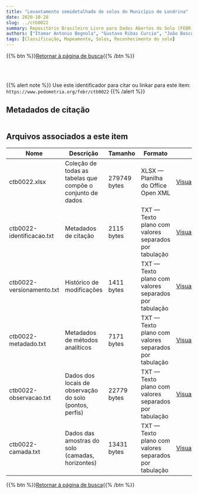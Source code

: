 ```yaml
---
title: "Levantamento semidetalhado de solos do Município de Londrina"
date: 2020-10-28
slug: ../ctb0022
summary: Repositório Brasileiro Livre para Dados Abertos do Solo (FEBR) | A febre dos dados de solo no Brasil
authors: ["Itamar Antonio Bognola", "Gustavo Ribas Curcio", "João Bosco Vasconcellos Gomes", "João Henrique Caviglione", "Alexandre Uhlmann", "Alcides Cardoso", "Américo Pereira de Carvalho"]
tags: [Classificação, Mapeamento, Solos, Reconhecimento do solo]
---
```


<style>
div.alert > div {
    font-size: 0.8rem;
}
</style>

{{% btn %}}<a href="/febr/buscar/">Retornar à página de busca</a>{{% /btn %}}

<br>
<br>

{{% alert note %}}
Use este identificador para citar ou linkar para este item: `https://www.pedometria.org/febr/ctb0022`
{{% /alert %}}

## Metadados de citação

<table>
<!-- Fonte: https://gist.github.com/jfreels/6814721 -->
<script src="https://d3js.org/d3.v3.min.js" charset="utf-8"></script>
<script type='text/javascript' src='/febr/buscar/script.js'></script>
<script type='text/javascript'>
  d3.tsv('ctb0022-identificacao.txt',function (data) {
    var columns = ['campo', 'valor']
    tabulate(data, columns)
  })
</script>
</table>

## Arquivos associados a este item

<table style="width:100%">
  <thead>
    <tr>
      <th>Nome</th>
      <th>Descrição</th>
      <th>Tamanho</th>
      <th>Formato</th>
      <th></th>
    </tr>
  </thead>
  <tbody>
    <tr>
      <td>ctb0022.xlsx</td>
      <td>Coleção de todas as tabelas que compõe o conjunto de dados</td>
      <td>279749 bytes</td>
      <td>XLSX — Planilha do Office Open XML</td>
      <td><a href="https://cloud.utfpr.edu.br/index.php/s/Df6dhfzYJ1DDeso/download?path=%2Fctb0022&files=ctb0022.xlsx" class="btn btn-primary btn-block" role="button">Visualizar/Abrir</a></td>
    </tr>
    <tr>
      <td>ctb0022-identificacao.txt</td>
      <td>Metadados de citação</td>
      <td>2115 bytes</td>
      <td>TXT — Texto plano com valores separados por tabulação</td>
      <td><a href="https://cloud.utfpr.edu.br/index.php/s/Df6dhfzYJ1DDeso/download?path=%2Fctb0022&files=ctb0022-identificacao.txt" class="btn btn-primary btn-block" role="button">Visualizar/Abrir</a></td>
    </tr>
    <tr>
      <td>ctb0022-versionamento.txt</td>
      <td>Histórico de modificações</td>
      <td>1411 bytes</td>
      <td>TXT — Texto plano com valores separados por tabulação</td>
      <td><a href="https://cloud.utfpr.edu.br/index.php/s/Df6dhfzYJ1DDeso/download?path=%2Fctb0022&files=ctb0022-versionamento.txt" class="btn btn-primary btn-block" role="button">Visualizar/Abrir</a></td>
    </tr>
    <tr>
      <td>ctb0022-metadado.txt</td>
      <td>Metadados de métodos analíticos</td>
      <td>7171 bytes</td>
      <td>TXT — Texto plano com valores separados por tabulação</td>
      <td><a href="https://cloud.utfpr.edu.br/index.php/s/Df6dhfzYJ1DDeso/download?path=%2Fctb0022&files=ctb0022-metadado.txt" class="btn btn-primary btn-block" role="button">Visualizar/Abrir</a></td>
    </tr>
    <tr>
      <td>ctb0022-observacao.txt</td>
      <td>Dados dos locais de observação do solo (pontos, perfis)</td>
      <td>22779 bytes</td>
      <td>TXT — Texto plano com valores separados por tabulação</td>
      <td><a href="https://cloud.utfpr.edu.br/index.php/s/Df6dhfzYJ1DDeso/download?path=%2Fctb0022&files=ctb0022-observacao.txt" class="btn btn-primary btn-block" role="button">Visualizar/Abrir</a></td>
    </tr>
    <tr>
      <td>ctb0022-camada.txt</td>
      <td>Dados das amostras do solo (camadas, horizontes)</td>
      <td>13431 bytes</td>
      <td>TXT — Texto plano com valores separados por tabulação</td>
      <td><a href="https://cloud.utfpr.edu.br/index.php/s/Df6dhfzYJ1DDeso/download?path=%2Fctb0022&files=ctb0022-camada.txt" class="btn btn-primary btn-block" role="button">Visualizar/Abrir</a></td>
    </tr>
  </tbody>
</table>

{{% btn %}}<a href="/febr/buscar/">Retornar à página de busca</a>{{% /btn %}}

